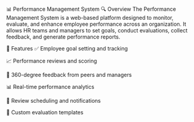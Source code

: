 📊 Performance Management System
🔍 Overview
The Performance Management System is a web-based platform designed to monitor, evaluate, and enhance employee performance across an organization. It allows HR teams and managers to set goals, conduct evaluations, collect feedback, and generate performance reports.

🚀 Features
✅ Employee goal setting and tracking

📈 Performance reviews and scoring

💬 360-degree feedback from peers and managers

📊 Real-time performance analytics

📅 Review scheduling and notifications

📝 Custom evaluation templates
